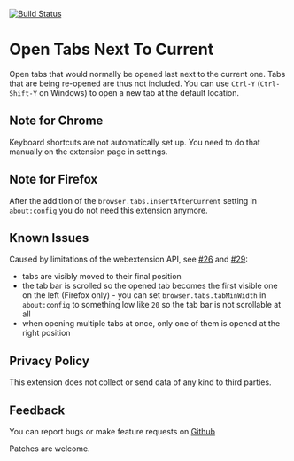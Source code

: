 [![Build Status](https://github.com/sblask/webextension-open-tabs-next-to-current/actions/workflows/build.yml/badge.svg)](https://github.com/sblask/webextension-open-tabs-next-to-current/actions/workflows/build.yml)

Open Tabs Next To Current
=========================

Open tabs that would normally be opened last next to the current one. Tabs that
are being re-opened are thus not included.  You can use `Ctrl-Y`
(`Ctrl-Shift-Y` on Windows) to open a new tab at the default location.

Note for Chrome
---------------

Keyboard shortcuts are not automatically set up. You need to do that manually
on the extension page in settings.

Note for Firefox
----------------

After the addition of the `browser.tabs.insertAfterCurrent` setting in
`about:config` you do not need this extension anymore.

Known Issues
------------

Caused by limitations of the webextension API, see
[#26](https://github.com/sblask/webextension-open-tabs-next-to-current/issues/26)
and
[#29](https://github.com/sblask/webextension-open-tabs-next-to-current/issues/29):

 - tabs are visibly moved to their final position
 - the tab bar is scrolled so the opened tab becomes the first visible one on
   the left (Firefox only) - you can set `browser.tabs.tabMinWidth` in
   `about:config` to something low like `20` so the tab bar is not scrollable
   at all
 - when opening multiple tabs at once, only one of them is opened at the right
   position

Privacy Policy
--------------

This extension does not collect or send data of any kind to third parties.

Feedback
--------

You can report bugs or make feature requests on
[Github](https://github.com/sblask/webextension-open-tabs-next-to-current)

Patches are welcome.

